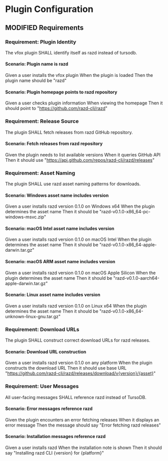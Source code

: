 # Plugin Configuration

## MODIFIED Requirements

### Requirement: Plugin Identity
The vfox plugin SHALL identify itself as razd instead of tursodb.

#### Scenario: Plugin name is razd
Given a user installs the vfox plugin
When the plugin is loaded
Then the plugin name should be "razd"

#### Scenario: Plugin homepage points to razd repository
Given a user checks plugin information
When viewing the homepage
Then it should point to "https://github.com/razd-cli/razd"

### Requirement: Release Source
The plugin SHALL fetch releases from razd GitHub repository.

#### Scenario: Fetch releases from razd repository
Given the plugin needs to list available versions
When it queries GitHub API
Then it should use "https://api.github.com/repos/razd-cli/razd/releases"

### Requirement: Asset Naming
The plugin SHALL use razd asset naming patterns for downloads.

#### Scenario: Windows asset name includes version
Given a user installs razd version 0.1.0 on Windows x64
When the plugin determines the asset name
Then it should be "razd-v0.1.0-x86_64-pc-windows-msvc.zip"

#### Scenario: macOS Intel asset name includes version
Given a user installs razd version 0.1.0 on macOS Intel
When the plugin determines the asset name
Then it should be "razd-v0.1.0-x86_64-apple-darwin.tar.gz"

#### Scenario: macOS ARM asset name includes version
Given a user installs razd version 0.1.0 on macOS Apple Silicon
When the plugin determines the asset name
Then it should be "razd-v0.1.0-aarch64-apple-darwin.tar.gz"

#### Scenario: Linux asset name includes version
Given a user installs razd version 0.1.0 on Linux x64
When the plugin determines the asset name
Then it should be "razd-v0.1.0-x86_64-unknown-linux-gnu.tar.gz"

### Requirement: Download URLs
The plugin SHALL construct correct download URLs for razd releases.

#### Scenario: Download URL construction
Given a user installs razd version 0.1.0 on any platform
When the plugin constructs the download URL
Then it should use base URL "https://github.com/razd-cli/razd/releases/download/v{version}/{asset}"

### Requirement: User Messages
All user-facing messages SHALL reference razd instead of TursoDB.

#### Scenario: Error messages reference razd
Given the plugin encounters an error fetching releases
When it displays an error message
Then the message should say "Error fetching razd releases"

#### Scenario: Installation messages reference razd
Given a user installs razd
When the installation note is shown
Then it should say "Installing razd CLI {version} for {platform}"
